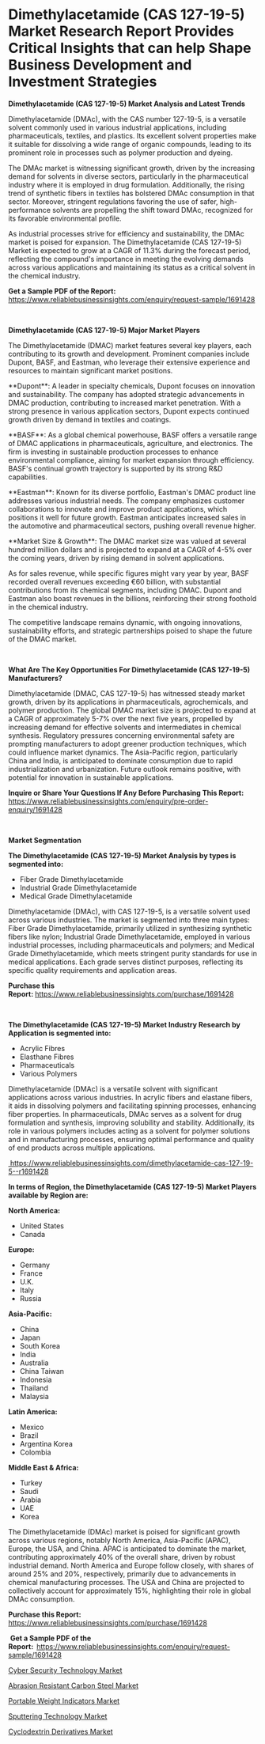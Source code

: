 <p><h1>Dimethylacetamide (CAS 127-19-5) Market Research Report Provides Critical Insights that can help Shape Business Development and Investment Strategies</h1></p><p><strong>Dimethylacetamide (CAS 127-19-5) Market Analysis and Latest Trends</strong></p>
<p><p>Dimethylacetamide (DMAc), with the CAS number 127-19-5, is a versatile solvent commonly used in various industrial applications, including pharmaceuticals, textiles, and plastics. Its excellent solvent properties make it suitable for dissolving a wide range of organic compounds, leading to its prominent role in processes such as polymer production and dyeing.</p><p>The DMAc market is witnessing significant growth, driven by the increasing demand for solvents in diverse sectors, particularly in the pharmaceutical industry where it is employed in drug formulation. Additionally, the rising trend of synthetic fibers in textiles has bolstered DMAc consumption in that sector. Moreover, stringent regulations favoring the use of safer, high-performance solvents are propelling the shift toward DMAc, recognized for its favorable environmental profile.</p><p>As industrial processes strive for efficiency and sustainability, the DMAc market is poised for expansion. The Dimethylacetamide (CAS 127-19-5) Market is expected to grow at a CAGR of 11.3% during the forecast period, reflecting the compound's importance in meeting the evolving demands across various applications and maintaining its status as a critical solvent in the chemical industry.</p></p>
<p><strong>Get a Sample PDF of the Report:&nbsp;</strong> <a href="https://www.reliablebusinessinsights.com/enquiry/request-sample/1691428?utm_campaign=57&utm_medium=2&utm_source=Github&utm_content=ia&utm_term=19112024&utm_id=dimethylacetamide-cas-127-19-5">https://www.reliablebusinessinsights.com/enquiry/request-sample/1691428</a></p>
<p>&nbsp;</p>
<p><strong>Dimethylacetamide (CAS 127-19-5) Major Market Players</strong></p>
<p><p>The Dimethylacetamide (DMAC) market features several key players, each contributing to its growth and development. Prominent companies include Dupont, BASF, and Eastman, who leverage their extensive experience and resources to maintain significant market positions. </p><p>**Dupont**: A leader in specialty chemicals, Dupont focuses on innovation and sustainability. The company has adopted strategic advancements in DMAC production, contributing to increased market penetration. With a strong presence in various application sectors, Dupont expects continued growth driven by demand in textiles and coatings.</p><p>**BASF**: As a global chemical powerhouse, BASF offers a versatile range of DMAC applications in pharmaceuticals, agriculture, and electronics. The firm is investing in sustainable production processes to enhance environmental compliance, aiming for market expansion through efficiency. BASF's continual growth trajectory is supported by its strong R&D capabilities.</p><p>**Eastman**: Known for its diverse portfolio, Eastman's DMAC product line addresses various industrial needs. The company emphasizes customer collaborations to innovate and improve product applications, which positions it well for future growth. Eastman anticipates increased sales in the automotive and pharmaceutical sectors, pushing overall revenue higher.</p><p>**Market Size & Growth**: The DMAC market size was valued at several hundred million dollars and is projected to expand at a CAGR of 4-5% over the coming years, driven by rising demand in solvent applications.</p><p>As for sales revenue, while specific figures might vary year by year, BASF recorded overall revenues exceeding €60 billion, with substantial contributions from its chemical segments, including DMAC. Dupont and Eastman also boast revenues in the billions, reinforcing their strong foothold in the chemical industry.</p><p>The competitive landscape remains dynamic, with ongoing innovations, sustainability efforts, and strategic partnerships poised to shape the future of the DMAC market.</p></p>
<p>&nbsp;</p>
<p><strong>What Are The Key Opportunities For Dimethylacetamide (CAS 127-19-5) Manufacturers?</strong></p>
<p><p>Dimethylacetamide (DMAC, CAS 127-19-5) has witnessed steady market growth, driven by its applications in pharmaceuticals, agrochemicals, and polymer production. The global DMAC market size is projected to expand at a CAGR of approximately 5-7% over the next five years, propelled by increasing demand for effective solvents and intermediates in chemical synthesis. Regulatory pressures concerning environmental safety are prompting manufacturers to adopt greener production techniques, which could influence market dynamics. The Asia-Pacific region, particularly China and India, is anticipated to dominate consumption due to rapid industrialization and urbanization. Future outlook remains positive, with potential for innovation in sustainable applications.</p></p>
<p><strong>Inquire or Share Your Questions If Any Before Purchasing This Report:</strong> <a href="https://www.reliablebusinessinsights.com/enquiry/pre-order-enquiry/1691428?utm_campaign=57&utm_medium=2&utm_source=Github&utm_content=ia&utm_term=19112024&utm_id=dimethylacetamide-cas-127-19-5">https://www.reliablebusinessinsights.com/enquiry/pre-order-enquiry/1691428</a></p>
<p>&nbsp;</p>
<p><strong>Market Segmentation</strong></p>
<p><strong>The Dimethylacetamide (CAS 127-19-5) Market Analysis by types is segmented into:</strong></p>
<p><ul><li>Fiber Grade Dimethylacetamide</li><li>Industrial Grade Dimethylacetamide</li><li>Medical Grade Dimethylacetamide</li></ul></p>
<p><p>Dimethylacetamide (DMAc), with CAS 127-19-5, is a versatile solvent used across various industries. The market is segmented into three main types: Fiber Grade Dimethylacetamide, primarily utilized in synthesizing synthetic fibers like nylon; Industrial Grade Dimethylacetamide, employed in various industrial processes, including pharmaceuticals and polymers; and Medical Grade Dimethylacetamide, which meets stringent purity standards for use in medical applications. Each grade serves distinct purposes, reflecting its specific quality requirements and application areas.</p></p>
<p><strong>Purchase this Report:&nbsp;</strong><a href="https://www.reliablebusinessinsights.com/purchase/1691428?utm_campaign=57&utm_medium=2&utm_source=Github&utm_content=ia&utm_term=19112024&utm_id=dimethylacetamide-cas-127-19-5">https://www.reliablebusinessinsights.com/purchase/1691428</a></p>
<p>&nbsp;</p>
<p><strong>The Dimethylacetamide (CAS 127-19-5) Market Industry Research by Application is segmented into:</strong></p>
<p><ul><li>Acrylic Fibres</li><li>Elasthane Fibres</li><li>Pharmaceuticals</li><li>Various Polymers</li></ul></p>
<p><p>Dimethylacetamide (DMAc) is a versatile solvent with significant applications across various industries. In acrylic fibers and elastane fibers, it aids in dissolving polymers and facilitating spinning processes, enhancing fiber properties. In pharmaceuticals, DMAc serves as a solvent for drug formulation and synthesis, improving solubility and stability. Additionally, its role in various polymers includes acting as a solvent for polymer solutions and in manufacturing processes, ensuring optimal performance and quality of end products across multiple applications.</p></p>
<p><a href="https://www.reliablebusinessinsights.com/dimethylacetamide-cas-127-19-5--r1691428?utm_campaign=57&utm_medium=2&utm_source=Github&utm_content=ia&utm_term=19112024&utm_id=dimethylacetamide-cas-127-19-5">&nbsp;https://www.reliablebusinessinsights.com/dimethylacetamide-cas-127-19-5--r1691428</a></p>
<p><strong>In terms of Region, the Dimethylacetamide (CAS 127-19-5) Market Players available by Region are:</strong></p>
<p>
    <p> <strong> North America: </strong>
        <ul>
            <li>United States</li>
            <li>Canada</li>
        </ul>
        </p> 
    <p> <strong> Europe: </strong>
        <ul>
            <li>Germany</li>
            <li>France</li>
            <li>U.K.</li>
            <li>Italy</li>
            <li>Russia</li>
        </ul>
        </p> 
    <p> <strong> Asia-Pacific: </strong>
        <ul>
            <li>China</li>
            <li>Japan</li>
            <li>South Korea</li>
            <li>India</li>
            <li>Australia</li>
            <li>China Taiwan</li>
            <li>Indonesia</li>
            <li>Thailand</li>
            <li>Malaysia</li>
        </ul>
        </p> 
    <p> <strong> Latin America: </strong>
        <ul>
            <li>Mexico</li>
            <li>Brazil</li>
            <li>Argentina Korea</li>
            <li>Colombia</li>
        </ul>
        </p> 
    <p> <strong> Middle East & Africa: </strong>
        <ul>
            <li>Turkey</li>
            <li>Saudi</li>
            <li>Arabia</li>
            <li>UAE</li>
            <li>Korea</li>
        </ul>
    </p>
    </p>
<p><p>The Dimethylacetamide (DMAc) market is poised for significant growth across various regions, notably North America, Asia-Pacific (APAC), Europe, the USA, and China. APAC is anticipated to dominate the market, contributing approximately 40% of the overall share, driven by robust industrial demand. North America and Europe follow closely, with shares of around 25% and 20%, respectively, primarily due to advancements in chemical manufacturing processes. The USA and China are projected to collectively account for approximately 15%, highlighting their role in global DMAc consumption.</p></p>
<p><strong>Purchase this Report: </strong><a href="https://www.reliablebusinessinsights.com/purchase/1691428?utm_campaign=57&utm_medium=2&utm_source=Github&utm_content=ia&utm_term=19112024&utm_id=dimethylacetamide-cas-127-19-5">https://www.reliablebusinessinsights.com/purchase/1691428</a></p>
<p>&nbsp;<strong>Get a Sample PDF of the Report:&nbsp;&nbsp;</strong><a href="https://www.reliablebusinessinsights.com/enquiry/request-sample/1691428?utm_campaign=57&utm_medium=2&utm_source=Github&utm_content=ia&utm_term=19112024&utm_id=dimethylacetamide-cas-127-19-5">https://www.reliablebusinessinsights.com/enquiry/request-sample/1691428</a></p>
<p><strong></strong></p>
<p><p><a href="https://issuu.com/reportprime-2/docs/cyber-security-technology-market-si_40e21a57bad832?utm_campaign=57&utm_medium=2&utm_source=Github&utm_content=ia&utm_term=19112024&utm_id=dimethylacetamide-cas-127-19-5">Cyber Security Technology Market</a></p><p><a href="https://www.linkedin.com/pulse/abrasion-resistant-carbon-steel-market-segmentation-in-depth-r9che?utm_campaign=57&utm_medium=2&utm_source=Github&utm_content=ia&utm_term=19112024&utm_id=dimethylacetamide-cas-127-19-5">Abrasion Resistant Carbon Steel Market</a></p><p><a href="https://github.com/NargisHussain75/Market-Research-Report-List-1/blob/main/portable-weight-indicators-market.md?utm_campaign=57&utm_medium=2&utm_source=Github&utm_content=ia&utm_term=19112024&utm_id=dimethylacetamide-cas-127-19-5">Portable Weight Indicators Market</a></p><p><a href="https://issuu.com/reportprime-2/docs/sputtering-technology-market-size-2_67a535e4ad2e82?utm_campaign=57&utm_medium=2&utm_source=Github&utm_content=ia&utm_term=19112024&utm_id=dimethylacetamide-cas-127-19-5">Sputtering Technology Market</a></p><p><a href="https://www.linkedin.com/pulse/cyclodextrin-derivatives-market-trends-growth-outlook-mnjbe?utm_campaign=57&utm_medium=2&utm_source=Github&utm_content=ia&utm_term=19112024&utm_id=dimethylacetamide-cas-127-19-5">Cyclodextrin Derivatives Market</a></p></p>
